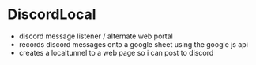 # DiscordLocal

- discord message listener / alternate web portal
- records discord messages onto a google sheet using the google js api
- creates a localtunnel to a web page so i can post to discord
